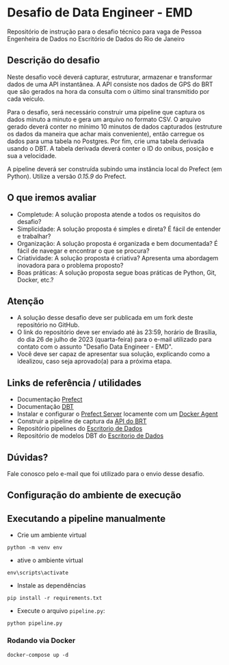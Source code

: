 # Desafio de Data Engineer - EMD

Repositório de instrução para o desafio técnico para vaga de Pessoa Engenheira de Dados no Escritório de Dados do Rio de Janeiro

## Descrição do desafio

Neste desafio você deverá capturar, estruturar, armazenar e transformar dados de uma API instantânea. A API consiste nos dados de GPS do BRT que são gerados na hora da consulta com o último sinal transmitido por cada veículo.

Para o desafio, será necessário construir uma pipeline que captura os dados minuto a minuto e gera um arquivo no formato CSV. O arquivo gerado deverá conter no mínimo 10 minutos de dados capturados (estruture os dados da maneira que achar mais conveniente), então carregue os dados para uma tabela no Postgres. Por fim, crie uma tabela derivada usando o DBT. A tabela derivada deverá conter o ID do onibus, posição e sua a velocidade.

A pipeline deverá ser construída subindo uma instância local do Prefect (em Python). Utilize a versão *0.15.9* do Prefect.

## O que iremos avaliar

- Completude: A solução proposta atende a todos os requisitos do desafio?
- Simplicidade: A solução proposta é simples e direta? É fácil de entender e trabalhar?
- Organização: A solução proposta é organizada e bem documentada? É fácil de navegar e encontrar o que se procura?
- Criatividade: A solução proposta é criativa? Apresenta uma abordagem inovadora para o problema proposto?
- Boas práticas: A solução proposta segue boas práticas de Python, Git, Docker, etc.?

## Atenção

- A solução desse desafio deve ser publicada em um fork deste repositório no GitHub.
- O link do repositório deve ser enviado até às 23:59, horário de Brasília, do dia 26 de julho de 2023 (quarta-feira) para o e-mail utilizado para contato com o assunto "Desafio Data Engineer - EMD".
- Você deve ser capaz de apresentar sua solução, explicando como a idealizou, caso seja aprovado(a) para a próxima etapa.

## Links de referência / utilidades

- Documentação [Prefect](https://docs-v1.prefect.io/)
- Documentação [DBT](https://docs.getdbt.com/docs/introduction)
- Instalar e configurar o
   [Prefect Server](https://docs.prefect.io/orchestration/getting-started/install.html)
   locamente com um [Docker Agent](https://docs.prefect.io/orchestration/agents/docker.html)
- Construir a pipeline de captura da [API do
   BRT](https://dados.mobilidade.rio/gps/brt)
- Repositório pipelines do [Escritorio de Dados](https://github.com/prefeitura-rio/pipelines)
- Repositório de modelos DBT do [Escritorio de Dados](https://github.com/prefeitura-rio/queries-datario)


## Dúvidas?

Fale conosco pelo e-mail que foi utilizado para o envio desse desafio.

## Configuração do ambiente de execução


## Executando a pipeline manualmente

- Crie um ambiente virtual 
```
python -m venv env
 ```

- ative o ambiente virtual 
```
env\scripts\activate
 ```
- Instale as dependências
```
pip install -r requirements.txt
 ```
- Execute o arquivo `pipeline.py`:
```
python pipeline.py
```

### Rodando via Docker

```
docker-compose up -d
```



